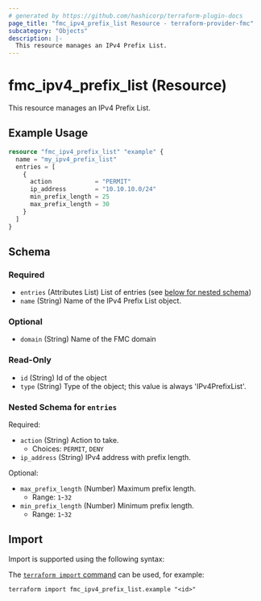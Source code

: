```yaml
---
# generated by https://github.com/hashicorp/terraform-plugin-docs
page_title: "fmc_ipv4_prefix_list Resource - terraform-provider-fmc"
subcategory: "Objects"
description: |-
  This resource manages an IPv4 Prefix List.
---
```


# fmc_ipv4_prefix_list (Resource)

This resource manages an IPv4 Prefix List.

## Example Usage

```terraform
resource "fmc_ipv4_prefix_list" "example" {
  name = "my_ipv4_prefix_list"
  entries = [
    {
      action            = "PERMIT"
      ip_address        = "10.10.10.0/24"
      min_prefix_length = 25
      max_prefix_length = 30
    }
  ]
}
```

<!-- schema generated by tfplugindocs -->
## Schema

### Required

- `entries` (Attributes List) List of entries (see [below for nested schema](#nestedatt--entries))
- `name` (String) Name of the IPv4 Prefix List object.

### Optional

- `domain` (String) Name of the FMC domain

### Read-Only

- `id` (String) Id of the object
- `type` (String) Type of the object; this value is always 'IPv4PrefixList'.

<a id="nestedatt--entries"></a>
### Nested Schema for `entries`

Required:

- `action` (String) Action to take.
  - Choices: `PERMIT`, `DENY`
- `ip_address` (String) IPv4 address with prefix length.

Optional:

- `max_prefix_length` (Number) Maximum prefix length.
  - Range: `1`-`32`
- `min_prefix_length` (Number) Minimum prefix length.
  - Range: `1`-`32`

## Import

Import is supported using the following syntax:

The [`terraform import` command](https://developer.hashicorp.com/terraform/cli/commands/import) can be used, for example:

```shell
terraform import fmc_ipv4_prefix_list.example "<id>"
```

